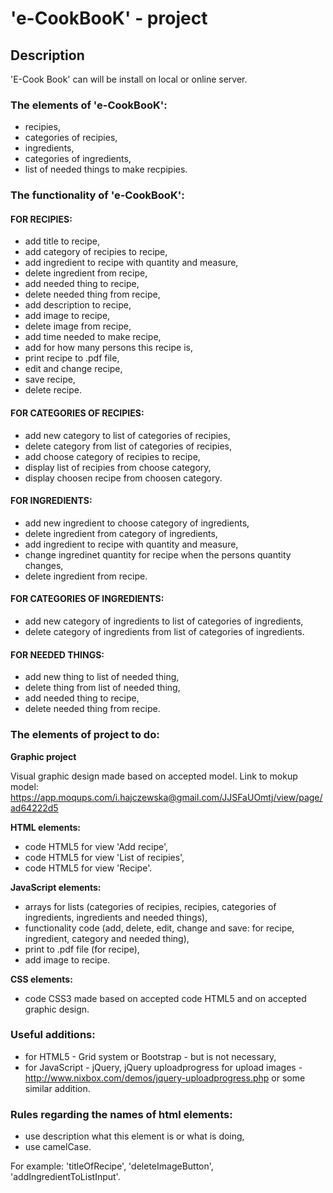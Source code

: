 # 'e-CookBooK' - project

## Description

'E-Cook Book' can will be install on local or online server.

### The elements of 'e-CookBooK':

- recipies,
- categories of recipies,
- ingredients,
- categories of ingredients,
- list of needed things to make recpipies.

### The functionality of 'e-CookBooK':

#### FOR RECIPIES:

- add title to recipe,
- add category of recipies to recipe,
- add ingredient to recipe with quantity and measure,
- delete ingredient from recipe,
- add needed thing to recipe,
- delete needed thing from recipe,
- add description to recipe,
- add image to recipe,
- delete image from recipe,
- add time needed to make recipe,
- add for how many persons this recipe is,
- print recipe to .pdf file,
- edit and change recipe,
- save recipe,
- delete recipe.
	
#### FOR CATEGORIES OF RECIPIES:

- add new category to list of categories of recipies,
- delete category from list of categories of recipies,
- add choose category of recipies to recipe,
- display list of recipies from choose category,
- display choosen recipe from choosen category.

#### FOR INGREDIENTS: 

- add new ingredient to choose category of ingredients,
- delete ingredient from category of ingredients,
- add ingredient to recipe with quantity and measure,
- change ingredinet quantity for recipe when the persons quantity changes,
- delete ingredient from recipe.

#### FOR CATEGORIES OF INGREDIENTS:

- add new category of ingredients to list of categories of ingredients,
- delete category of ingredients from list of categories of ingredients.

#### FOR NEEDED THINGS:

- add new thing to list of needed thing,
- delete thing from list of needed thing,
- add needed thing to recipe,
- delete needed thing from recipe.

### The elements of project to do:

**Graphic project**

Visual graphic design made based on accepted model. 
Link to mokup model: https://app.moqups.com/i.hajczewska@gmail.com/JJSFaUOmtj/view/page/ad64222d5

**HTML elements:**

- code HTML5 for view 'Add recipe',
- code HTML5 for view 'List of recipies',
- code HTML5 for view 'Recipe'.

**JavaScript elements:**

- arrays for lists (categories of recipies, recipies, categories of ingredients, ingredients and needed things),
- functionality code (add, delete, edit, change and save: for recipe, ingredient, category and needed thing),
- print to .pdf file (for recipe),
- add image to recipe.

**CSS elements:**

- code CSS3 made based on accepted code HTML5 and on accepted graphic design.

### Useful additions:

- for HTML5 - Grid system or Bootstrap - but is not necessary,
- for JavaScript - jQuery, jQuery uploadprogress for upload images - http://www.nixbox.com/demos/jquery-uploadprogress.php or some similar addition.

### Rules regarding the names of html elements:

- use description what this element is or what is doing,
- use camelCase.

For example: 'titleOfRecipe', 'deleteImageButton', 'addIngredientToListInput'.




